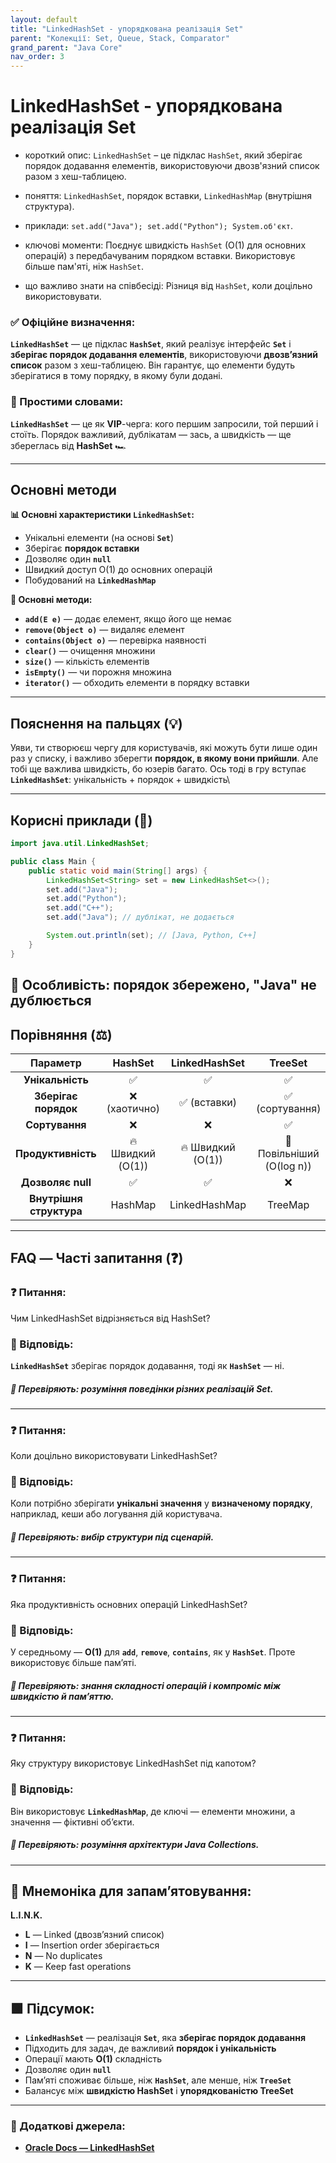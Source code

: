 ```yaml
---
layout: default
title: "LinkedHashSet - упорядкована реалізація Set"
parent: "Колекції: Set, Queue, Stack, Comparator"
grand_parent: "Java Core"
nav_order: 3
---
```


# LinkedHashSet - упорядкована реалізація Set

* короткий опис: `LinkedHashSet` – це підклас `HashSet`, який зберігає порядок додавання елементів, використовуючи двозв'язний список разом з хеш-таблицею.

* поняття: `LinkedHashSet`, порядок вставки, `LinkedHashMap` (внутрішня структура).

* приклади: `set.add("Java"); set.add("Python"); System.об'єкт`.

* ключові моменти: Поєднує швидкість `HashSet` (O(1) для основних операцій) з передбачуваним порядком вставки. Використовує більше пам'яті, ніж `HashSet`.

* що важливо знати на співбесіді: Різниця від `HashSet`, коли доцільно використовувати.

### **✅ Офіційне визначення:**

**`LinkedHashSet`** — це підклас **`HashSet`**, який реалізує інтерфейс **`Set`** і **зберігає порядок додавання елементів**, використовуючи **двозв’язний список** разом з хеш-таблицею. Він гарантує, що елементи будуть зберігатися в тому порядку, в якому були додані.

### **🧠 Простими словами:**

**`LinkedHashSet`** — це як **VIP**\-черга: кого першим запросили, той перший і стоїть. Порядок важливий, дублікатам — зась, а швидкість — ще збереглась від **HashSet** 🏎️

---

## **Основні методи**

**📊 Основні характеристики `LinkedHashSet`:**

* Унікальні елементи (на основі **`Set`**)
* Зберігає **порядок вставки**
* Дозволяє один **`null`**
* Швидкий доступ O(1) до основних операцій
* Побудований на **`LinkedHashMap`**

**📌 Основні методи:**

* **`add(E e)`** — додає елемент, якщо його ще немає
* **`remove(Object o)`** — видаляє елемент
* **`contains(Object o)`** — перевірка наявності
* **`clear()`** — очищення множини
* **`size()`** — кількість елементів
* **`isEmpty()`** — чи порожня множина
* **`iterator()`** — обходить елементи в порядку вставки

---

## **Пояснення на пальцях (💡)**

Уяви, ти створюєш чергу для користувачів, які можуть бути лише один раз у списку, і важливо зберегти **порядок, в якому вони прийшли**. Але тобі ще важлива швидкість, бо юзерів багато. Ось тоді в гру вступає **`LinkedHashSet`**: унікальність \+ порядок \+ швидкість\

---

## **Корисні приклади (🧪)**

```java
import java.util.LinkedHashSet;

public class Main {
    public static void main(String[] args) {
        LinkedHashSet<String> set = new LinkedHashSet<>();
        set.add("Java");
        set.add("Python");
        set.add("C++");
        set.add("Java"); // дублікат, не додається

        System.out.println(set); // [Java, Python, C++]
    }
}
```

**🧪 Особливість:** порядок збережено, "Java" не дублюється
---

## **Порівняння (⚖️)**

| Параметр | HashSet | LinkedHashSet | TreeSet |
| :---: | :---: | :---: | :---: |
| **Унікальність** | ✅ | ✅ | ✅ |
| **Зберігає порядок** | ❌ (хаотично) | ✅ (вставки) | ✅ (сортування) |
| **Сортування** | ❌ | ❌ | ✅ |
| **Продуктивність** | 🔥 Швидкий (O(1)) | 🔥 Швидкий (O(1)) | 🐢 Повільніший (O(log n)) |
| **Дозволяє null** | ✅ | ✅ | ❌ |
| **Внутрішня структура** | HashMap | LinkedHashMap | TreeMap |

---

## **FAQ — Часті запитання (❓)**

### **❓ Питання:**

 Чим LinkedHashSet відрізняється від HashSet?

### **💬 Відповідь:**

**`LinkedHashSet`** зберігає порядок додавання, тоді як **`HashSet`** — ні.

##### **📌 Перевіряють: розуміння поведінки різних реалізацій Set.**

---

### **❓ Питання:**

 Коли доцільно використовувати LinkedHashSet?

### **💬 Відповідь:**

Коли потрібно зберігати **унікальні значення** у **визначеному порядку**, наприклад, кеши або логування дій користувача.

##### **📌 Перевіряють: вибір структури під сценарій.**

---

### **❓ Питання:**

 Яка продуктивність основних операцій LinkedHashSet?

### **💬 Відповідь:**

У середньому — **O(1)** для **`add`**, **`remove`**, **`contains`**, як у **`HashSet`**. Проте використовує більше пам’яті.

##### **📌 Перевіряють: знання складності операцій і компроміс між швидкістю й памʼяттю.**

---

### **❓ Питання:**

 Яку структуру використовує LinkedHashSet під капотом?

### **💬 Відповідь:**

Він використовує **`LinkedHashMap`**, де ключі — елементи множини, а значення — фіктивні обʼєкти.

##### **📌 Перевіряють: розуміння архітектури Java Collections.**

---

## **🧠 Мнемоніка для запам’ятовування:**

**L.I.N.K.**

* **L** — Linked (двозв’язний список)
* **I** — Insertion order зберігається
* **N** — No duplicates
* **K** — Keep fast operations

---

## **🟩 Підсумок:**

* **`LinkedHashSet`** — реалізація **`Set`**, яка **зберігає порядок додавання**
* Підходить для задач, де важливий **порядок і унікальність**
* Операції мають **O(1)** складність
* Дозволяє один **`null`**
* Пам’яті споживає більше, ніж **`HashSet`**, але менше, ніж **`TreeSet`**
* Балансує між **швидкістю HashSet** і **упорядкованістю TreeSet**

---

### **🔗 Додаткові джерела:**

* [**Oracle Docs — LinkedHashSet**](https://docs.oracle.com/javase/8/docs/api/java/util/LinkedHashSet.html)
